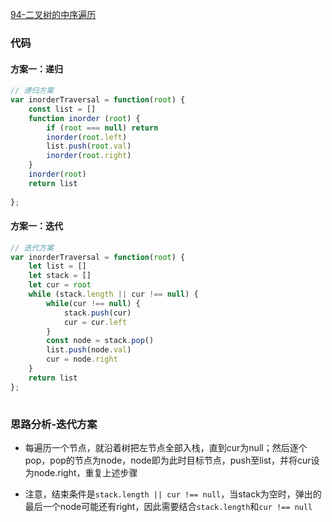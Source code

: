 [94-二叉树的中序遍历](https://leetcode-cn.com/problems/binary-tree-inorder-traversal/)

### 代码
#### 方案一：递归
```js
// 递归方案
var inorderTraversal = function(root) {
    const list = []
    function inorder (root) {
        if (root === null) return
        inorder(root.left)
        list.push(root.val)
        inorder(root.right)
    }
    inorder(root)
    return list
    
};
```
#### 方案一：迭代
```js
// 迭代方案
var inorderTraversal = function(root) {
    let list = []
    let stack = []
    let cur = root
    while (stack.length || cur !== null) {
        while(cur !== null) {
            stack.push(cur)
            cur = cur.left
        }
        const node = stack.pop()
        list.push(node.val)
        cur = node.right
    }
    return list
};
    
```

### 思路分析-迭代方案
* 每遍历一个节点，就沿着树把左节点全部入栈，直到cur为null；然后逐个pop，pop的节点为node，node即为此时目标节点，push至list，并将cur设为node.right，重复上述步骤

* 注意，结束条件是`stack.length || cur !== null`，当stack为空时，弹出的最后一个node可能还有right，因此需要结合`stack.length`和`cur !== null`
